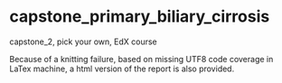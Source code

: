 # capstone_primary_biliary_cirrosis
capstone_2, pick your own, EdX course

Because of a knitting failure, based on missing UTF8 code coverage in LaTex machine, a html version of the report is also provided.
